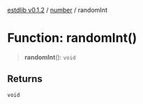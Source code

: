 [estdlib v0.1.2](../wiki/Home) / [number](../wiki/number) / randomInt

# Function: randomInt()

> **randomInt**(): `void`

## Returns

`void`
